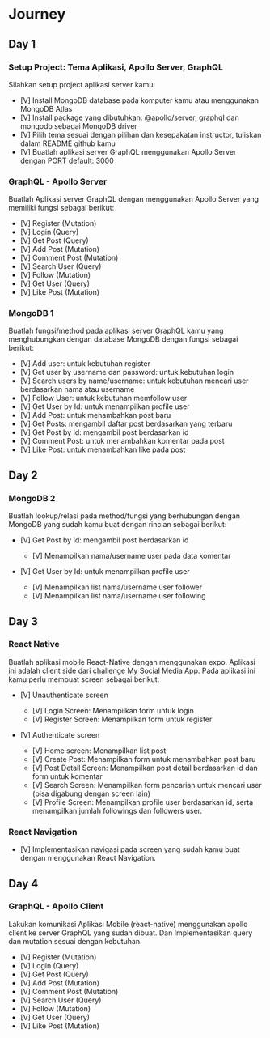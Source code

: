 # Journey

## Day 1

### Setup Project: Tema Aplikasi, Apollo Server, GraphQL
Silahkan setup project aplikasi server kamu:
- [V] Install MongoDB database pada komputer kamu atau menggunakan MongoDB Atlas
- [V] Install package yang dibutuhkan: @apollo/server, graphql dan mongodb sebagai MongoDB driver
- [V] Pilih tema sesuai dengan pilihan dan kesepakatan instructor, tuliskan dalam README github kamu
- [V] Buatlah aplikasi server GraphQL menggunakan Apollo Server dengan PORT default: 3000


### GraphQL - Apollo Server
Buatlah Aplikasi server GraphQL dengan menggunakan Apollo Server yang memiliki fungsi sebagai berikut:
- [V] Register (Mutation)
- [V] Login (Query)
- [V] Get Post (Query)
- [V] Add Post (Mutation)
- [V] Comment Post (Mutation)
- [V] Search User (Query)
- [V] Follow (Mutation)
- [V] Get User (Query)
- [V] Like Post (Mutation)

### MongoDB 1
Buatlah fungsi/method pada aplikasi server GraphQL kamu yang menghubungkan dengan database MongoDB dengan fungsi sebagai berikut:
- [V] Add user: untuk kebutuhan register
- [V] Get user by username dan password: untuk kebutuhan login
- [V] Search users by name/username: untuk kebutuhan mencari user berdasarkan nama atau username
- [V] Follow User: untuk kebutuhan memfollow user
- [V] Get User by Id: untuk menampilkan profile user
- [V] Add Post: untuk menambahkan post baru
- [V] Get Posts: mengambil daftar post berdasarkan yang terbaru
- [V] Get Post by Id: mengambil post berdasarkan id
- [V] Comment Post: untuk menambahkan komentar pada post
- [V] Like Post: untuk menambahkan like pada post


## Day 2

### MongoDB 2
Buatlah lookup/relasi pada method/fungsi yang berhubungan dengan MongoDB yang sudah kamu buat dengan rincian sebagai berikut:
- [V] Get Post by Id: mengambil post berdasarkan id
  - [V] Menampilkan nama/username user pada data komentar

- [V] Get User by Id: untuk menampilkan profile user
  - [V] Menampilkan list nama/username user follower
  - [V] Menampilkan list nama/username user following


## Day 3
### React Native
Buatlah aplikasi mobile React-Native dengan menggunakan expo. Aplikasi ini adalah client side dari challenge My Social Media App.
Pada aplikasi ini kamu perlu membuat screen sebagai berikut:
- [V] Unauthenticate screen
  - [V] Login Screen: Menampilkan form untuk login
  - [V] Register Screen: Menampilkan form untuk register

- [V] Authenticate screen
  - [V] Home screen: Menampilkan list post
  - [V] Create Post: Menampilkan form untuk menambahkan post baru
  - [V] Post Detail Screen: Menampilkan post detail berdasarkan id dan form untuk komentar
  - [V] Search Screen: Menampilkan form pencarian untuk mencari user (bisa digabung dengan screen lain)
  - [V] Profile Screen: Menampilkan profile user berdasarkan id, serta menampilkan jumlah followings dan followers user.


### React Navigation
 - [V] Implementasikan navigasi pada screen yang sudah kamu buat dengan menggunakan React Navigation.


## Day 4
### GraphQL - Apollo Client
Lakukan komunikasi Aplikasi Mobile (react-native) menggunakan apollo client ke server GraphQL  yang sudah dibuat. Dan Implementasikan query dan mutation sesuai dengan kebutuhan.
- [V] Register (Mutation)
- [V] Login (Query)
- [V] Get Post (Query)
- [V] Add Post (Mutation)
- [V] Comment Post (Mutation)
- [V] Search User (Query)
- [V] Follow (Mutation)
- [V] Get User (Query)
- [V] Like Post (Mutation)